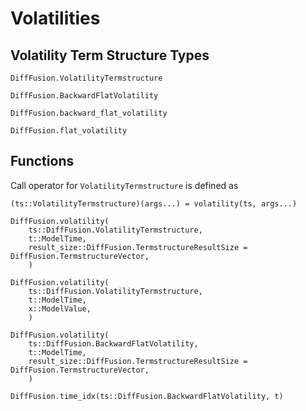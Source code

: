 # Volatilities

## Volatility Term Structure Types

```@docs
DiffFusion.VolatilityTermstructure
```

```@docs
DiffFusion.BackwardFlatVolatility
```

```@docs
DiffFusion.backward_flat_volatility
```

```@docs
DiffFusion.flat_volatility
```

## Functions

Call operator for `VolatilityTermstructure` is defined as

    (ts::VolatilityTermstructure)(args...) = volatility(ts, args...)


```@docs
DiffFusion.volatility(
    ts::DiffFusion.VolatilityTermstructure,
    t::ModelTime,
    result_size::DiffFusion.TermstructureResultSize = DiffFusion.TermstructureVector,
    )
```

```@docs
DiffFusion.volatility(
    ts::DiffFusion.VolatilityTermstructure,
    t::ModelTime,
    x::ModelValue,
    )
```

```@docs
DiffFusion.volatility(
    ts::DiffFusion.BackwardFlatVolatility,
    t::ModelTime,
    result_size::DiffFusion.TermstructureResultSize = DiffFusion.TermstructureVector,
    )
```

```@docs
DiffFusion.time_idx(ts::DiffFusion.BackwardFlatVolatility, t)
```

